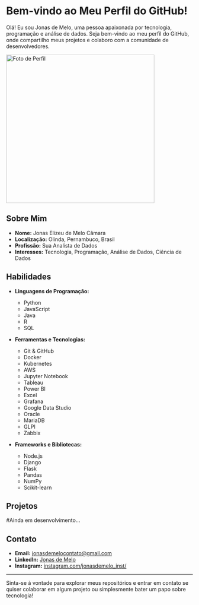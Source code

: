 # Bem-vindo ao Meu Perfil do GitHub!

Olá! Eu sou Jonas de Melo, uma pessoa apaixonada por tecnologia, programação e análise de dados. Seja bem-vindo ao meu perfil do GitHub, onde compartilho meus projetos e colaboro com a comunidade de desenvolvedores.

<img src="https://imgur.com/AJiCEXM.png" alt="Foto de Perfil" width="400"/>


## Sobre Mim

- **Nome:** Jonas Elizeu de Melo Câmara             
- **Localização:** Olinda, Pernambuco, Brasil
- **Profissão:** Sua Analista de Dados
- **Interesses:** Tecnologia, Programação, Análise de Dados, Ciência de Dados

## Habilidades

- **Linguagens de Programação:**
  - Python
  - JavaScript
  - Java
  - R
  - SQL

- **Ferramentas e Tecnologias:**
  - Git & GitHub
  - Docker
  - Kubernetes
  - AWS
  - Jupyter Notebook
  - Tableau
  - Power BI
  - Excel
  - Grafana 
  - Google Data Studio
  - Oracle
  - MariaDB
  - GLPI
  - Zabbix

- **Frameworks e Bibliotecas:**
  - Node.js
  - Django
  - Flask
  - Pandas
  - NumPy
  - Scikit-learn

## Projetos

#Ainda em desenvolvimento...

## Contato

- **Email:** jonasdemelocontato@gmail.com
- **LinkedIn:** [Jonas de Melo](https://www.linkedin.com/in/jonasdemelo/)
- **Instagram:** [instagram.com/jonasdemelo_inst/](https://www.instagram.com/jonasdemelo_inst/)


---

Sinta-se à vontade para explorar meus repositórios e entrar em contato se quiser colaborar em algum projeto ou simplesmente bater um papo sobre tecnologia!

